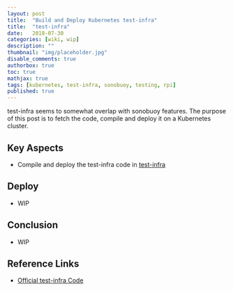 ```yaml
---
layout: post
title:  "Build and Deploy Kubernetes test-infra"
title:  "test-infra"
date:   2018-07-30
categories: [wiki, wip]
description: ""
thumbnail: "img/placeholder.jpg"
disable_comments: true
authorbox: true
toc: true
mathjax: true
tags: [kubernetes, test-infra, sonobuoy, testing, rpi]
published: true
---
```


test-infra seems to somewhat overlap with sonobuoy features. The purpose of this post is
to fetch the code, compile and deploy it on a Kubernetes cluster.

<!--more-->

## Key Aspects

- Compile and deploy the test-infra code in [test-infra](https://github.com/jbrette/test-infra)

## Deploy

- WIP

## Conclusion

- WIP

## Reference Links

- [Official test-infra Code](https://github.com/kubernetes/test-infra)



